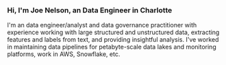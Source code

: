 ### Hi, I'm Joe Nelson, an Data Engineer in Charlotte

I'm an data engineer/analyst and data governance practitioner with experience working with large structured and unstructured data, extracting features and labels from text, and providing insightful analysis. I've worked in maintaining data pipelines for petabyte-scale data lakes and monitoring platforms, work in AWS, Snowflake, etc. 


<!--
**jnels13/jnels13** is a ✨ _special_ ✨ repository because its `README.md` (this file) appears on your GitHub profile.

Here are some ideas to get you started:

- 🔭 I’m currently working on ...
- 🌱 I’m currently learning ...
- 👯 I’m looking to collaborate on ...
- 🤔 I’m looking for help with ...
- 💬 Ask me about ...
- 📫 How to reach me: ...
- 😄 Pronouns: ...
- ⚡ Fun fact: ...
-->

